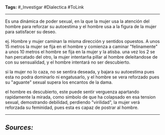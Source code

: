 **Tags:** #_Investigar 
#Dialectica  #ToLink 
- - -
Es una dinámica de poder sexual, en la que la mujer usa la atención del hombre para reforzar su autoestima y el hombre usa a la figura de la mujer para satisfacer su deseo.

ej.
Hombre y mujer caminan la misma dirección y sentidos opuestos.
A unos 15 metros la mujer se fija en el hombre y comienza a caminar "felinamente"
a unos 10 metros el hombre se fija en la mujer y la atisba.
una vez los 2 se han percatado del otro, la mujer intentarña pillar al hombre deleitandose de con su sensualidad, y el hombre intentará no ser descubierto.

si la mujer no lo caza, no se sentira deseada, y bajara su autoestima pues esta no podra dominarlo ni engatusarlo, y el hombre se vera reforzado pues su "aguante" sexual supera los encantos de la dama.

el hombre es descubierto, este puede sentir verguenza apartando rapidamente la mirada, como simbolo de que ha colapsado en esa tension sexual, demostrando debilidad, perdiendo "virilidad", la mujer verá reforzada su feminidad, pues esta es capaz de postrar al hombre.
- - - 
## ***Sources:***